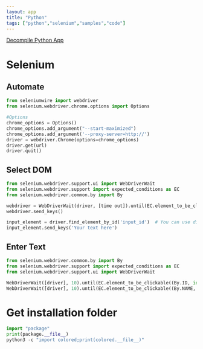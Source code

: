```yaml
---
layout: app
title: "Python"
tags: ["python","selenium","samples","code"]
---
```


[Decompile Python App](https://book.hacktricks.xyz/generic-methodologies-and-resources/basic-forensic-methodology/specific-software-file-type-tricks/.pyc)

# Selenium 

## Automate
```python
from seleniumwire import webdriver
from selenium.webdriver.chrome.options import Options

#Options
chrome_options = Options()
chrome_options.add_argument("--start-maximized")
chrome_options.add_argument('--proxy-server=http://')
driver = webdriver.Chrome(options=chrome_options)
driver.get(url)
driver.quit()

```
## Select DOM

```python
from selenium.webdriver.support.ui import WebDriverWait
from selenium.webdriver.support import expected_conditions as EC
from selenium.webdriver.common.by import By

webdriver = WebDriverWait(driver, [time out]).until(EC.element_to_be_clickable((By.CSS_SELECTOR, "TYPE#NAME")))
webdriver.send_keys()

```
```python
input_element = driver.find_element_by_id('input_id')  # You can use different locators
input_element.send_keys('Your text here')
```

## Enter Text

```python
from selenium.webdriver.common.by import By
from selenium.webdriver.support import expected_conditions as EC
from selenium.webdriver.support.ui import WebDriverWait

WebDriverWait([driver], 10).until(EC.element_to_be_clickable((By.ID, id))).send_keys("TEXT")
WebDriverWait([driver], 10).until(EC.element_to_be_clickable((By.NAME, control_name))).send_keys("TEXT")
```

# Get installation folder

```python
import "package"
print(package.__file__)
python3 -c "import colored;print(colored.__file__)"
```